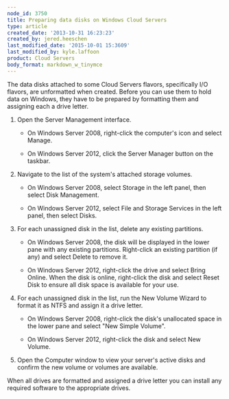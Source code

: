 ```yaml
---
node_id: 3750
title: Preparing data disks on Windows Cloud Servers
type: article
created_date: '2013-10-31 16:23:23'
created_by: jered.heeschen
last_modified_date: '2015-10-01 15:3609'
last_modified_by: kyle.laffoon
product: Cloud Servers
body_format: markdown_w_tinymce
---
```


The data disks attached to some Cloud Servers flavors, specifically I/O flavors, are unformatted when created.  Before you can use them to hold data on Windows, they have to be prepared by formatting them and assigning each a drive letter.

1. Open the Server Management interface.

    - On Windows Server 2008, right-click the computer's icon and select Manage.

    - On Windows Server 2012, click the Server Manager button on the taskbar.

2. Navigate to the list of the system's attached storage volumes.
 
    - On Windows Server 2008, select Storage in the left panel, then select Disk Management.

    - On Windows Server 2012, select File and Storage Services in the left panel, then select Disks.

3. For each unassigned disk in the list, delete any existing partitions.

    - On Windows Server 2008, the disk will be displayed in the lower pane with any existing partitions.  Right-click an existing partition (if any) and select Delete to remove it.

    - On Windows Server 2012, right-click the drive and select Bring Online.  When the disk is online, right-click the disk and select Reset Disk to ensure all disk space is available for your use.

3. For each unassigned disk in the list, run the New Volume Wizard to format it as NTFS and assign it a drive letter.

    - On Windows Server 2008, right-click the disk's unallocated space in the lower pane and select "New Simple Volume".

    - On Windows Server 2012, right-click the disk and select New Volume.

4. Open the Computer window to view your server's active disks and confirm the new volume or volumes are available.

When all drives are formatted and assigned a drive letter you can install any required software to the appropriate drives.
